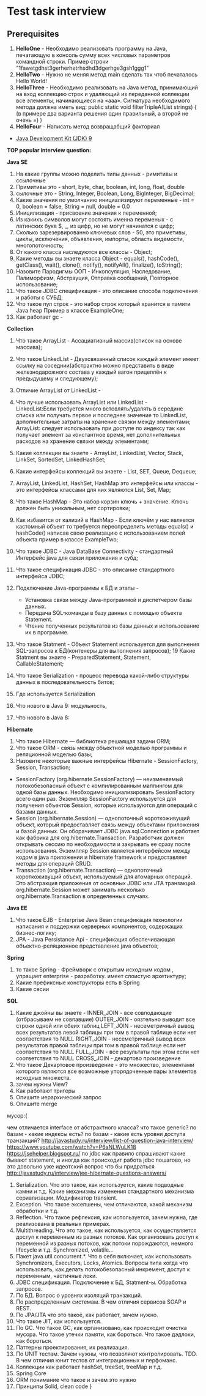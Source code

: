 Test task interview
=========

Prerequisites
-------------
 1)  **HelloOne** - Необходимо реализовать программу на Java, печатающую в консоль сумму всех числовых параметров командной строки. Пример строки "1fawetgdhst3gerherhetrhsdhd3dgerhge3gsh1ggg1"
 2)  **HelloTwo** - Нужно не меняя метод main сделать так чтоб печаталось Hello World!
 3)  **HelloThree** -  Необходимо реализовать на Java метод, принимающий на вход коллекцию строк и удаляющий из переданной коллекции все элементы, начинающиеся на «aaa».
                  Сигнатура необходимого метода должна иметь вид:
                  public static void filterTripleA(List<String> strings) {
                  (в примере два варианта решения один правильный, а второй не очень =) )
 4)  **HelloFour** - Написать метод возвращабщий факториал

* [Java Development Kit (JDK) 9](http://www.oracle.com/technetwork/java/javase/downloads/jdk9-downloads-3848520.html)


**TOP popular interview question:**

**Java SE**
1. На какие группы можно поделить типы данных - римитивы и ссылочные
2. Примитивы это - short, byte, char, boolean, int, long, float, double
3. сылочные это - String, Integer, Boolean, Long, BigInteger, BigDecimal;
4. Какие значения по умолчанию инициализируют переменные - int = 0, boolean = false, String = null, double = 0.0 
5. Иницилизация - присвоение значения к переменной;
6. Из какихъ символов могут состоять именна переменых - с латинских букв $, _, из цифр, но не могут начинатся с цифр;
7. Сколько зарезервированно ключевых слов - 50, это приметивы, циклы, исключения, объявления, импорты, область видемости, многопоточность;
8. От какого класса наследуются все классы - Object;
9. Какие методы вы знаете класса Object - equals(), hashCode(), getClass(), wait(), clone(), notify(), notifyAll(), finalize(), toString();
10. Назовите Пародигмы ООП - Инкопсуляция, Наследование, Палиморфизм, Абстрауция, Отправка сообщений, Повторное использование;
11. Что такое JDBC спецификация - это описание способа подключения и работы с СУБД;
12. Что такое пул строк - это набор строк который хранится в памяти Java heap Пример в классе ExampleOne;
13. Как работает gc - 

**Collection**
1. Что такое ArrayList -  Ассациативный массив(список на основе массива);
2. Что такое LinkedList - Двухсвязанный список каждый элемент имеет ссылку на соседнии(абстрактно можно представить в виде железнодарожного состава у каждый вагон прицеплён к предыдущему и следующему);
3. Отличие ArrayList от LinkedList - 
4. Что лучше использовать ArrayList или LinkedList -  
 LinkedList:Если требуется много встовлять/удалять в середине списка или получать первое и последнее значение то LinkedList, дополнительные затраты на хранение связки между элементами;
 ArrayList: следует использовать при доступе по индексу так как получает элемент за константное время, нет дополнительных расходов на хранение связки между элементами;
5. Какие коллекции вы знаете - ArrayList, LinkedList, Vector, Stack, LinkSet, SortedSet, LinkedHashSet;
6. Какие интерфейсы коллекций вы знаете - List, SET, Queue, Dequeue;
5. ArrayList, LinkedList, HashSet, HashMap это интерфейсы или классы - это интерфейсы классами для них являются List, Set, Map;
6. Что такое HashMap - Это набор корзин ключь + значение. Ключь должен быть уникальным, нет сортировки;
7. Как избавится от кализий в HashMap - Если ключём у нас является кастомный объект то требуется переопределить методы equals() и hashCode() написав свою реализацию с использованием полей объекта пример в классе ExampleTwo;

15. Что такое JDBC - Java DataBase Connectivity - стандартный Интерфейс java для связи приложения и субд;
16. Что такое спецификация JDBC - это описание стандартного интерфейса JDBC;
17. Подключение Java-программы к БД и этапы -
    - Установка связи между Java-программой и диспетчером базы данных.
    - Передача SQL-команды в базу данных с помощью объекта Statement.
    - Чтение полученных результатов из базы данных и использование их в программе.
18. Что такое Statment - Объект Statement используется для выполнения SQL-запросов к БД(контенеры для выполнения запросов);
19 Какие Statment вы знаите -  PreparedStatement, Statement, CallableStatement;
20. Что такое Serialization - процесс перевода какой-либо структуры данных в последовательность битов;
21. Где используется Serialization
30. Что нового в Java 9: модульность, 
31. Что нового в Java 8: 


**Hibernate**
1. Что такое Hibernate — библиотека решаящая задачи ORM;
2. Что такое ORM - связь между объектной моделью программы и реляционной моделью базы;
3. Назовите некоторые важные интерфейсы Hibernate - SessionFactory, Session, Transaction;
 - SessionFactory (org.hibernate.SessionFactory) — неизменяемый потокобезопасный объект с компилированным маппингом для одной базы данных. Необходимо инициализировать SessionFactory всего один раз. Экземпляр SessionFactory используется для получения объектов Session, которые используются для операций с базами данных.
 - Session (org.hibernate.Session) — однопоточный короткоживущий объект, который предоставляет связь между объектами приложения и базой данных. Он оборачивает JDBC java.sql.Connection и работает как фабрика для org.hibernate.Transaction. Разработчик должен открывать сессию по необходимости и закрывать ее сразу после использования. Экземпляр Session является интерфейсом между кодом в java приложении и hibernate framework и предоставляет методы для операций CRUD.
 - Transaction (org.hibernate.Transaction) — однопоточный короткоживущий объект, используемый для атомарных операций. Это абстракция приложения от основных JDBC или JTA транзакций. org.hibernate.Session может занимать несколько org.hibernate.Transaction в определенных случаях.

**Java EE**
1. Что такое EJB - Enterprise Java Bean спецификация технологии написания и поддержки серверных компонентов, содержащих бизнес-логику;
2. JPA - Java Persistance Api - спецификация обеспечивающая объектно-реляционное представление java объектов;

**Spring**
1. то такое Spring - Фреймворк с открытым исходным кодом , упращает enterprise - разработку. имеет слоистую архетиктуру;
2. Какие префиксные конструкторы есть в Spring 
3. Какие сесии

**SQL**
1. Какие джойны вы знаете - 
INNER_JOIN - все совподающие (отбрасываем не совпавшие)
OUTER_JOIN - оязтельно выводит все строки одной или обеих таблиц
LEFT_JOIN - несеметричный вывод всех результатов левой таблицы при том в правой таблице если нет соответствия то NULL
RIGHT_JOIN - несеметричный вывод всех результатов правой таблицы при том в правой таблице если нет соответствия то NULL
FULL_JOIN - все результаты при этом если нет соответствия то NULL
CROSS_JOIN - декартово произведение
2. Что такое Декартовое произведение - это множество, элементами которого являются все возможные упорядоченные пары элементов исходных множеств.
3. зачем нужны View?
4. Как работают тригеры
5. Опишите иерархический запрос
6. Опишите merge



мусор:{


чем отличается interface от абстрактного класса?
что такое generic?
по базам - какие индексы есть?
по базам - какие есть уровни доступа транзакций?
http://javastudy.ru/interview/list-of-question-java-interview/
https://www.youtube.com/watch?v=P6aNLWuLK18 
https://jsehelper.blogspot.ru/
по jdbc как правило спрашивают какие бывают statement, и иногда как происходит работа jdbc пошагово, но это довольно уже идеотский вопрос что бы придраться
http://javastudy.ru/interview/jee-hibernate-questions-answers/

1) Serialization. Что это такое, как используется, какие подводные камни и т.д. Какие механизмы изменения стандартного механизма сериализации. Модификатор transient.
2) Exception. Что такое эксепшены, чем отличаются, какой механизм обработки и т.д.
3) Reflection. Что такое рефлексия, как используется, зачем нужна, где реализована в реальных примерах.
4) Multithreading. Что это такое, как используется, как осуществляется доступ к переменным из разных потоков. Как организовать доступ к переменной из разных потоков, как потоки порождаются, немного lifecycle и т.д. Synchronized, volatile...
5) Пакет java.util.concurrent.*. Что в себя включает, как использовать Synchronizers, Executors, Locks, Atomics. Вопросы типа когда что использовать, как делать потокобезопасный инкремент, доступ к переменным, частичные локи.
6) JDBC спецификация. Подключение к БД, Statment-ы. Обработка запросов.
7) По БД. Вопрос о уровнях изоляций транзакций.
8) По распределенным системам. В чем отличия сервисов SOAP и REST.
9) По JPA/JTA что это такое, как работает, зачем нужно.
10) Что такое JIT, как используется.
11) По GC. Что такое GC, как организовано, как происходит очистка мусора. Что такое утечки памяти, как бороться. Что такое дэдлоки, как бороться.
12) Паттерны проектирования, их реализация.
13) По UNIT тестам. Зачем нужны, что позволяют контролировать. TDD. В чем отличия юнит тестов от интеграционных и перфоманс.
14) Коллекции как работает hashSet, treeSet, treeMap и т.д.
15) Spring Core
16) ORM понимание что такое и зачем это нужно
17) Принципы Solid, clean code
}
